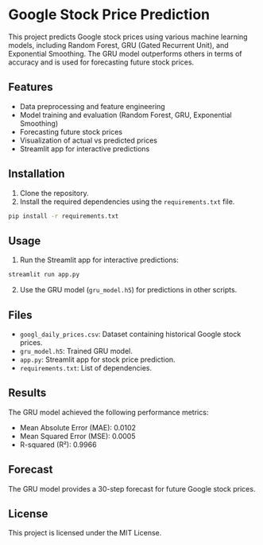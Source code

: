 
# Google Stock Price Prediction

This project predicts Google stock prices using various machine learning models, including Random Forest, GRU (Gated Recurrent Unit), and Exponential Smoothing. The GRU model outperforms others in terms of accuracy and is used for forecasting future stock prices.

## Features
- Data preprocessing and feature engineering
- Model training and evaluation (Random Forest, GRU, Exponential Smoothing)
- Forecasting future stock prices
- Visualization of actual vs predicted prices
- Streamlit app for interactive predictions

## Installation
1. Clone the repository.
2. Install the required dependencies using the `requirements.txt` file.

```bash
pip install -r requirements.txt
```

## Usage
1. Run the Streamlit app for interactive predictions:

```bash
streamlit run app.py
```

2. Use the GRU model (`gru_model.h5`) for predictions in other scripts.

## Files
- `googl_daily_prices.csv`: Dataset containing historical Google stock prices.
- `gru_model.h5`: Trained GRU model.
- `app.py`: Streamlit app for stock price prediction.
- `requirements.txt`: List of dependencies.

## Results
The GRU model achieved the following performance metrics:
- Mean Absolute Error (MAE): 0.0102
- Mean Squared Error (MSE): 0.0005
- R-squared (R²): 0.9966

## Forecast
The GRU model provides a 30-step forecast for future Google stock prices.

## License
This project is licensed under the MIT License.
